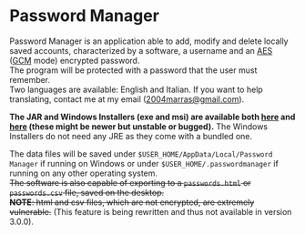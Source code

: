 # Password Manager
Password Manager is an application able to add, modify and delete locally saved accounts, characterized by a software, a username and an [AES](https://en.wikipedia.org/wiki/Advanced_Encryption_Standard "AES explanation.") ([GCM](https://en.wikipedia.org/wiki/Galois/Counter_Mode "GCM explanation.") mode) encrypted password.  
The program will be protected with a password that the user must remember.  
Two languages are available: English and Italian. If you want to help translating, contact me at my email (2004marras@gmail.com).


**The JAR and Windows Installers (exe and msi) are available both [here](https://github.com/Achille004/PasswordManager/releases "Releases page.") and [here](https://github.com/Achille004/PasswordManager/tree/main/compiled "Compiled files folder.") (these might be newer but unstable or bugged).** 
The Windows Installers do not need any JRE as they come with a bundled one.


The data files will be saved under `$USER_HOME/AppData/Local/Password Manager` if running on Windows or under `$USER_HOME/.passwordmanager` if running on any other operating system.  
~~The software is also capable of exporting to a `passwords.html` or `passwords.csv` file, saved on the desktop.~~  
~~**NOTE**: html and csv files, which are not encrypted, are extremely vulnerable.~~ (This feature is being rewritten and thus not available in version 3.0.0).

